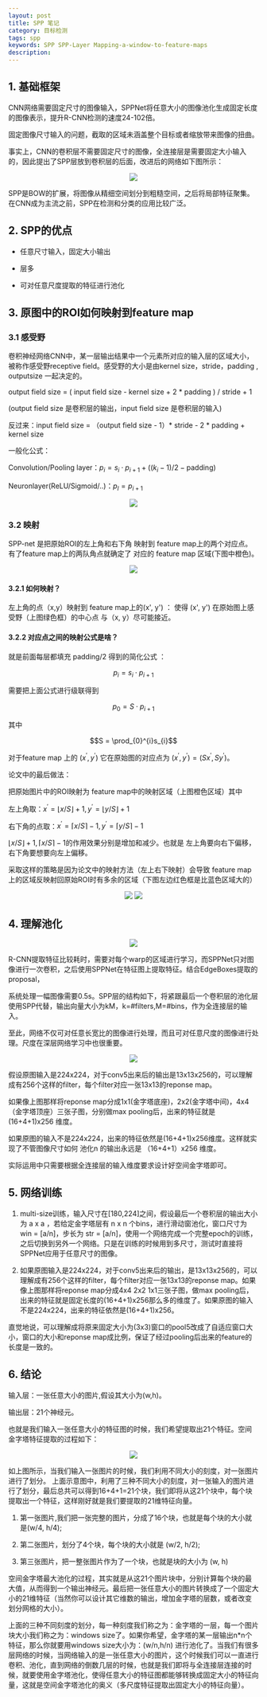 ```yaml
---
layout: post
title: SPP 笔记
category: 目标检测
tags: spp
keywords: SPP SPP-Layer Mapping-a-window-to-feature-maps
description:
---
```


## 1. 基础框架

CNN网络需要固定尺寸的图像输入，SPPNet将任意大小的图像池化生成固定长度的图像表示，提升R-CNN检测的速度24-102倍。

固定图像尺寸输入的问题，截取的区域未涵盖整个目标或者缩放带来图像的扭曲。

事实上，CNN的卷积层不需要固定尺寸的图像，全连接层是需要固定大小输入的，因此提出了SPP层放到卷积层的后面，改进后的网络如下图所示：

<center>

<img src="https://raw.githubusercontent.com/chiemon/chiemon.github.io/master/img/SPP/1.png">

</center>

SPP是BOW的扩展，将图像从精细空间划分到粗糙空间，之后将局部特征聚集。在CNN成为主流之前，SPP在检测和分类的应用比较广泛。

## 2. SPP的优点

* 任意尺寸输入，固定大小输出

* 层多

* 可对任意尺度提取的特征进行池化

## 3. 原图中的ROI如何映射到feature map

### 3.1 感受野

卷积神经网络CNN中，某一层输出结果中一个元素所对应的输入层的区域大小，被称作感受野receptive field。感受野的大小是由kernel size，stride，padding , outputsize 一起决定的。

output field size = ( input field size - kernel size + 2 * padding ) / stride + 1

(output field size 是卷积层的输出，input field size 是卷积层的输入)

反过来：input field size = （output field size - 1）* stride - 2 * padding + kernel size

一般化公式：

Convolution/Pooling layer：$p_{i} = s_{i} \cdot p_{i+1} + \left ( \left ( k_{i}-1 \right ) / 2 - \text{padding} \right )$

Neuronlayer(ReLU/Sigmoid/..)：$p_{I} = p_{i+1}$

<center>

<img src="https://raw.githubusercontent.com/chiemon/chiemon.github.io/master/img/SPP/2.png">

</center>

### 3.2 映射

SPP-net 是把原始ROI的左上角和右下角 映射到 feature map上的两个对应点。 有了feature map上的两队角点就确定了 对应的 feature map 区域(下图中橙色)。

<center>

<img src="https://raw.githubusercontent.com/chiemon/chiemon.github.io/master/img/SPP/3.png">

</center>

#### 3.2.1 如何映射？

左上角的点（x,y）映射到 feature map上的(x', y') ： 使得 (x', y') 在原始图上感受野（上图绿色框）的中心点 与（x, y）尽可能接近。

#### 3.2.2 对应点之间的映射公式是啥？

就是前面每层都填充 padding/2 得到的简化公式 ：

$$p_{i} = s_{i} \cdot p_{i+1}$$

需要把上面公式进行级联得到

$$p_{0} = S \cdot p_{i+1}$$

其中

$$S = \prod_{0}^{i}s_{i}$$

对于feature map 上的 $\left ( x^{'}, y^{'} \right )$ 它在原始图的对应点为 $\left ( x^{'}, y^{'} \right ) = \left ( Sx^{'}, Sy^{'} \right )$。

论文中的最后做法：

把原始图片中的ROI映射为 feature map中的映射区域（上图橙色区域）其中

左上角取：$x^{'}=\left \lfloor x/S \right \rfloor + 1, y^{'}=\left \lfloor y/S \right \rfloor + 1$

右下角的点取：$x^{'}=\left \lceil x/S \right \rceil - 1, y^{'}=\left \lceil y/S \right \rceil - 1$

$\left \lfloor x/S \right \rfloor + 1,\left \lceil x/S \right \rceil - 1$的作用效果分别是增加和减少。也就是 左上角要向右下偏移，右下角要想要向左上偏移。

采取这样的策略是因为论文中的映射方法（左上右下映射）会导致 feature map 上的区域反映射回原始ROI时有多余的区域（下图左边红色框是比蓝色区域大的）

<center>

<img src="https://raw.githubusercontent.com/chiemon/chiemon.github.io/master/img/SPP/4.png">

<img src="https://raw.githubusercontent.com/chiemon/chiemon.github.io/master/img/SPP/5.png">

</center>

## 4. 理解池化

<center>

<img src="https://raw.githubusercontent.com/chiemon/chiemon.github.io/master/img/SPP/6.png">

</center>

R-CNN提取特征比较耗时，需要对每个warp的区域进行学习，而SPPNet只对图像进行一次卷积，之后使用SPPNet在特征图上提取特征。结合EdgeBoxes提取的proposal，

系统处理一幅图像需要0.5s。SPP层的结构如下，将紧跟最后一个卷积层的池化层使用SPP代替，输出向量大小为kM，k=#filters,M=#bins，作为全连接层的输入。

至此，网络不仅可对任意长宽比的图像进行处理，而且可对任意尺度的图像进行处理。尺度在深层网络学习中也很重要。

<center>

<img src="https://raw.githubusercontent.com/chiemon/chiemon.github.io/master/img/SPP/7.png">

</center>

假设原图输入是224x224，对于conv5出来后的输出是13x13x256的，可以理解成有256个这样的filter，每个filter对应一张13x13的reponse map。

如果像上图那样将reponse map分成1x1(金字塔底座)，2x2(金字塔中间)，4x4（金字塔顶座）三张子图，分别做max pooling后，出来的特征就是(16+4+1)x256 维度。

如果原图的输入不是224x224，出来的特征依然是(16+4+1)x256维度。这样就实现了不管图像尺寸如何 池化n 的输出永远是 （16+4+1）x256 维度。

实际运用中只需要根据全连接层的输入维度要求设计好空间金字塔即可。

## 5. 网络训练

1. multi-size训练，输入尺寸在[180,224]之间，假设最后一个卷积层的输出大小为 a x a ，若给定金字塔层有 n x n 个bins，进行滑动窗池化，窗口尺寸为 win = [a/n]，步长为 str = [a/n]，使用一个网络完成一个完整epoch的训练，之后切换到另外一个网络。只是在训练的时候用到多尺寸，测试时直接将SPPNet应用于任意尺寸的图像。

2. 如果原图输入是224x224，对于conv5出来后的输出，是13x13x256的，可以理解成有256个这样的filter，每个filter对应一张13x13的reponse map。如果像上图那样将reponse map分成4x4 2x2 1x1三张子图，做max pooling后，出来的特征就是固定长度的(16+4+1)x256那么多的维度了。如果原图的输入不是224x224，出来的特征依然是(16+4+1)x256。

直觉地说，可以理解成将原来固定大小为(3x3)窗口的pool5改成了自适应窗口大小，窗口的大小和reponse map成比例，保证了经过pooling后出来的feature的长度是一致的。

## 6. 结论

输入层：一张任意大小的图片,假设其大小为(w,h)。

输出层：21个神经元。

也就是我们输入一张任意大小的特征图的时候，我们希望提取出21个特征。空间金字塔特征提取的过程如下：

<center>

<img src="https://raw.githubusercontent.com/chiemon/chiemon.github.io/master/img/SPP/8.png">

</center>

如上图所示，当我们输入一张图片的时候，我们利用不同大小的刻度，对一张图片进行了划分。
上面示意图中，利用了三种不同大小的刻度，对一张输入的图片进行了划分，最后总共可以得到16+4+1=21个块，我们即将从这21个块中，每个块提取出一个特征，这样刚好就是我们要提取的21维特征向量。

1. 第一张图片,我们把一张完整的图片，分成了16个块，也就是每个块的大小就是(w/4, h/4);

2. 第二张图片，划分了4个块，每个块的大小就是 (w/2, h/2);

3. 第三张图片，把一整张图片作为了一个块，也就是块的大小为 (w, h)

空间金字塔最大池化的过程，其实就是从这21个图片块中，分别计算每个块的最大值，从而得到一个输出神经元。最后把一张任意大小的图片转换成了一个固定大小的21维特征（当然你可以设计其它维数的输出，增加金字塔的层数，或者改变划分网格的大小）。

上面的三种不同刻度的划分，每一种刻度我们称之为：金字塔的一层，每一个图片块大小我们称之为：windows size了。如果你希望，金字塔的某一层输出n*n个特征，那么你就要用windows size大小为：(w/n,h/n) 进行池化了。当我们有很多层网络的时候，当网络输入的是一张任意大小的图片，这个时候我们可以一直进行卷积、池化，直到网络的倒数几层的时候，也就是我们即将与全连接层连接的时候，就要使用金字塔池化，使得任意大小的特征图都能够转换成固定大小的特征向量，这就是空间金字塔池化的奥义（多尺度特征提取出固定大小的特征向量）。